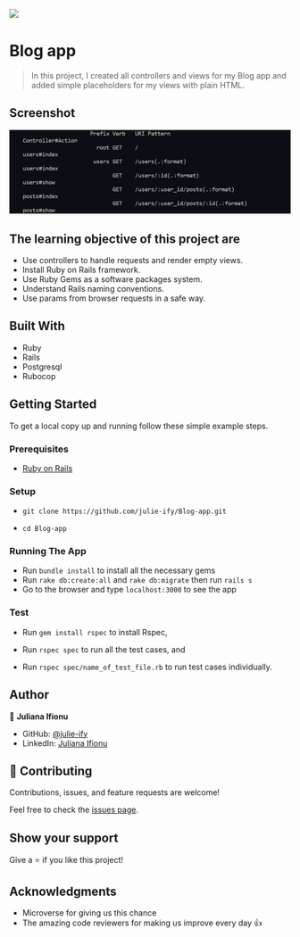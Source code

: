 ![](https://img.shields.io/badge/Microverse-blueviolet)

# Blog app

> In this project, I created all controllers and views for my Blog app and added simple placeholders for my views with plain HTML.

## Screenshot

![screenshot](./app/assets/images/image1.png)

## The learning objective of this project are

- Use controllers to handle requests and render empty views.
- Install Ruby on Rails framework.
- Use Ruby Gems as a software packages system.
- Understand Rails naming conventions.
- Use params from browser requests in a safe way.


## Built With

- Ruby
- Rails
- Postgresql
- Rubocop

## Getting Started

To get a local copy up and running follow these simple example steps.

### Prerequisites

- [Ruby on Rails](https://guides.rubyonrails.org/getting_started.html)

### Setup
- ```git clone https://github.com/julie-ify/Blog-app.git```

- ```cd Blog-app```

### Running The App

- Run ```bundle install``` to install all the necessary gems
- Run ```rake db:create:all``` and ```rake db:migrate``` then run ```rails s``` 
- Go to the browser and type `localhost:3000` to see the app

### Test

- Run ```gem install rspec``` to install Rspec,

- Run ```rspec spec``` to run all the test cases, and

- Run ```rspec spec/name_of_test_file.rb``` to run test cases individually.

## Author

👤 **Juliana Ifionu**

- GitHub: [@julie-ify](https://github.com/julie-ify)
- LinkedIn: [Juliana Ifionu](https://www.linkedin.com/in/e-ifionu/)


## 🤝 Contributing

Contributions, issues, and feature requests are welcome!

Feel free to check the [issues page](../../issues/).

## Show your support

Give a ⭐️ if you like this project!

## Acknowledgments

- Microverse for giving us this chance
- The amazing code reviewers for making us improve every day 👍

